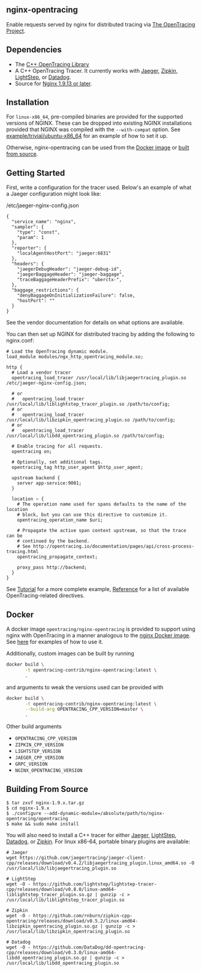 nginx-opentracing
-----------------

Enable requests served by nginx for distributed tracing via [The OpenTracing Project](http://opentracing.io).

Dependencies
------------
- The [C++ OpenTracing Library](https://github.com/opentracing/opentracing-cpp)
- A C++ OpenTracing Tracer. It currently works with
[Jaeger](https://github.com/jaegertracing/cpp-client),
[Zipkin](https://github.com/rnburn/zipkin-cpp-opentracing),
[LightStep](https://github.com/lightstep/lightstep-tracer-cpp), or
[Datadog](https://github.com/DataDog/dd-opentracing-cpp/).
- Source for [Nginx 1.9.13 or later](http://nginx.org/).

Installation
------------
For `linux-x86_64`, pre-compiled binaries are provided for the supported versions of NGINX.
These can be dropped into existing NGINX installations provided that NGINX was compiled with
the `--with-compat` option. See [example/trivial/ubuntu-x86_64](example/trivial/ubuntu-x86_64) for an
example of how to set it up.

Otherwise, nginx-opentracing can be used from the [Docker image](https://github.com/opentracing-contrib/nginx-opentracing#docker) or [built from source](https://github.com/opentracing-contrib/nginx-opentracing#building-from-source).

Getting Started
---------------
First, write a configuration for the tracer used. Below's an example of what
a Jaeger configuration might look like:

/etc/jaeger-nginx-config.json
```
{
  "service_name": "nginx",
  "sampler": {
    "type": "const",
    "param": 1
  },
  "reporter": {
    "localAgentHostPort": "jaeger:6831"
  },
  "headers": {
    "jaegerDebugHeader": "jaeger-debug-id",
    "jaegerBaggageHeader": "jaeger-baggage",
    "traceBaggageHeaderPrefix": "uberctx-",
  },
  "baggage_restrictions": {
    "denyBaggageOnInitializationFailure": false,
    "hostPort": ""
  }
}
```

See the vendor documentation for details on what options are available.

You can then set up NGINX for distributed tracing by adding the following to
nginx.conf:
```
# Load the OpenTracing dynamic module.
load_module modules/ngx_http_opentracing_module.so;

http {
  # Load a vendor tracer
  opentracing_load_tracer /usr/local/lib/libjaegertracing_plugin.so /etc/jaeger-nginx-config.json;

  # or 
  #   opentracing_load_tracer /usr/local/lib/liblightstep_tracer_plugin.so /path/to/config;
  # or 
  #   opentracing_load_tracer /usr/local/lib/libzipkin_opentracing_plugin.so /path/to/config;
  # or
  #   opentracing_load_tracer /usr/local/lib/libdd_opentracing_plugin.so /path/to/config;

  # Enable tracing for all requests.
  opentracing on;

  # Optionally, set additional tags.
  opentracing_tag http_user_agent $http_user_agent;

  upstream backend {
    server app-service:9001;
  }

  location ~ {
    # The operation name used for spans defaults to the name of the location
    # block, but you can use this directive to customize it.
    opentracing_operation_name $uri;

    # Propagate the active span context upstream, so that the trace can be
    # continued by the backend.
    # See http://opentracing.io/documentation/pages/api/cross-process-tracing.html
    opentracing_propagate_context;

    proxy_pass http://backend;
  }
}
```

See [Tutorial](doc/Tutorial.md) for a more complete example,
[Reference](doc/Reference.md) for a list of available OpenTracing-related
directives.

Docker
------
A docker image `opentracing/nginx-opentracing` is provided to support using nginx with OpenTracing
in a manner analogous to the [nginx Docker image](https://hub.docker.com/_/nginx/). 
See [here](example/) for examples of how to use it.

Additionally, custom images can be built by running

```bash
docker build \
       -t opentracing-contrib/nginx-opentracing:latest \
       .
```

and arguments to weak the versions used can be provided with

```bash
docker build \
       -t opentracing-contrib/nginx-opentracing:latest \
       --build-arg OPENTRACING_CPP_VERSION=master \
       .
```

Other build arguments

* `OPENTRACING_CPP_VERSION`
* `ZIPKIN_CPP_VERSION`
* `LIGHTSTEP_VERSION`
* `JAEGER_CPP_VERSION`
* `GRPC_VERSION`
* `NGINX_OPENTRACING_VERSION`


Building From Source
--------------------
```
$ tar zxvf nginx-1.9.x.tar.gz
$ cd nginx-1.9.x
$ ./configure --add-dynamic-module=/absolute/path/to/nginx-opentracing/opentracing
$ make && sudo make install
```

You will also need to install a C++ tracer for either [Jaeger](https://github.com/jaegertracing/jaeger-client-cpp), [LightStep](
https://github.com/lightstep/lightstep-tracer-cpp), [Datadog](https://github.com/DataDog/dd-opentracing-cpp), or [Zipkin](https://github.com/rnburn/zipkin-cpp-opentracing). For linux x86-64, portable binary plugins are available:
```
# Jaeger
wget https://github.com/jaegertracing/jaeger-client-cpp/releases/download/v0.4.2/libjaegertracing_plugin.linux_amd64.so -O /usr/local/lib/libjaegertracing_plugin.so

# LightStep
wget -O - https://github.com/lightstep/lightstep-tracer-cpp/releases/download/v0.8.0/linux-amd64-liblightstep_tracer_plugin.so.gz | gunzip -c > /usr/local/lib/liblightstep_tracer_plugin.so

# Zipkin
wget -O - https://github.com/rnburn/zipkin-cpp-opentracing/releases/download/v0.5.2/linux-amd64-libzipkin_opentracing_plugin.so.gz | gunzip -c > /usr/local/lib/libzipkin_opentracing_plugin.so

# Datadog
wget -O - https://github.com/DataDog/dd-opentracing-cpp/releases/download/v0.3.0/linux-amd64-libdd_opentracing_plugin.so.gz | gunzip -c > /usr/local/lib/libdd_opentracing_plugin.so

```

